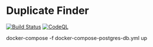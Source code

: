 # Duplicate Finder
[![Build Status](https://app.travis-ci.com/valueduser/DuplicateFinder.svg?branch=main)](https://app.travis-ci.com/valueduser/DuplicateFinder)
[![CodeQL](https://github.com/valueduser/DuplicateFinder/actions/workflows/codeql-analysis.yml/badge.svg?branch=main)](https://github.com/valueduser/DuplicateFinder/actions/workflows/codeql-analysis.yml)

docker-compose -f docker-compose-postgres-db.yml up
